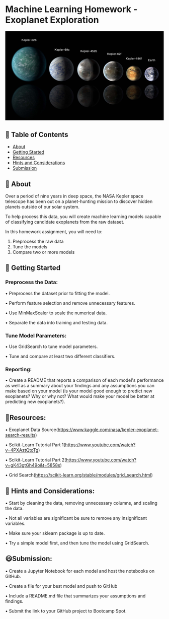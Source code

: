 # Machine Learning Homework - Exoplanet Exploration

![Bar Chart](https://github.com/parastoorazavi/machine-learning-challenge/blob/main/image/exoplanets.jpg)

## 📝 Table of Contents

- [About](#about)
- [Getting Started](#getting_started)
- [Resources](#resources)
- [Hints and Considerations](#considerations)
- [Submission](#submission)

## 🧐 About <a name = "about"></a>
Over a period of nine years in deep space, the NASA Kepler space telescope has been out on a planet-hunting mission to discover hidden planets outside of our solar system.

To help process this data, you will create machine learning models capable of classifying candidate exoplanets from the raw dataset.


In this homework assignment, you will need to:

1. Preprocess the raw data
2. Tune the models
3. Compare two or more models


## 🥶 Getting Started <a name = "getting_started"></a>

### Preprocess the Data: <br>

•	Preprocess the dataset prior to fitting the model.

•	Perform feature selection and remove unnecessary features.

•	Use MinMaxScaler to scale the numerical data.

•	Separate the data into training and testing data.

### Tune Model Parameters: <br>

•	Use GridSearch to tune model parameters.

•	Tune and compare at least two different classifiers.

### Reporting: <br>


•	Create a README that reports a comparison of each model's performance as well as a summary about your findings and any assumptions you can make based on your model (is your model good enough to predict new exoplanets? Why or why not? What would make your model be better at predicting new exoplanets?).


## 🤔Resources: <a name = "resources"></a>

•	Exoplanet Data Source(https://www.kaggle.com/nasa/kepler-exoplanet-search-results)

•	Scikit-Learn Tutorial Part 1(https://www.youtube.com/watch?v=4PXAztQtoTg)

•	Scikit-Learn Tutorial Part 2(https://www.youtube.com/watch?v=gK43gtGh49o&t=5858s)

•	Grid Search(https://scikit-learn.org/stable/modules/grid_search.html)


## 🤩 Hints and Considerations: <a name = "considerations"></a>

•	Start by cleaning the data, removing unnecessary columns, and scaling the data.

•	Not all variables are significant be sure to remove any insignificant variables.

•	Make sure your sklearn package is up to date.

•	Try a simple model first, and then tune the model using GridSearch.

## 😃Submission: <a name = "submission"></a>

•	Create a Jupyter Notebook for each model and host the notebooks on GitHub.

•	Create a file for your best model and push to GitHub

•	Include a README.md file that summarizes your assumptions and findings.

•	Submit the link to your GitHub project to Bootcamp Spot.
